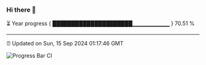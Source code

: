 ### Hi there 👋

⏳ Year progress { █████████████████████▁▁▁▁▁▁▁▁▁ } 70.51 %

---

⏰ Updated on Sun, 15 Sep 2024 01:17:46 GMT

![Progress Bar CI](https://github.com/JuvenileQ/Progress-Bar-CI/workflows/main/badge.svg)
